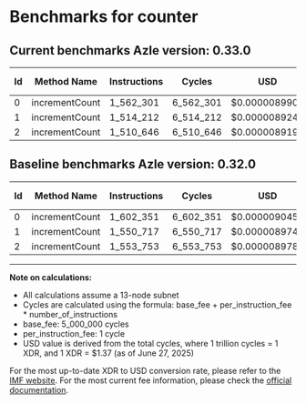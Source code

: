 # Benchmarks for counter

## Current benchmarks Azle version: 0.33.0
| Id | Method Name | Instructions | Cycles | USD | USD/Million Calls | Change |
|-----------|-------------|------------|--------|-----|--------------|-------|
| 0 | incrementCount | 1_562_301 | 6_562_301 | $0.0000089904 | $8.99 | <font color="green">-40_050</font> |
| 1 | incrementCount | 1_514_212 | 6_514_212 | $0.0000089245 | $8.92 | <font color="green">-36_505</font> |
| 2 | incrementCount | 1_510_646 | 6_510_646 | $0.0000089196 | $8.91 | <font color="green">-43_107</font> |

## Baseline benchmarks Azle version: 0.32.0
| Id | Method Name | Instructions | Cycles | USD | USD/Million Calls |
|-----------|-------------|------------|--------|-----|--------------|
| 0 | incrementCount | 1_602_351 | 6_602_351 | $0.0000090452 | $9.04 |
| 1 | incrementCount | 1_550_717 | 6_550_717 | $0.0000089745 | $8.97 |
| 2 | incrementCount | 1_553_753 | 6_553_753 | $0.0000089786 | $8.97 |



---

**Note on calculations:**
- All calculations assume a 13-node subnet
- Cycles are calculated using the formula: base_fee + per_instruction_fee \* number_of_instructions
- base_fee: 5_000_000 cycles
- per_instruction_fee: 1 cycle
- USD value is derived from the total cycles, where 1 trillion cycles = 1 XDR, and 1 XDR = $1.37 (as of June 27, 2025)

For the most up-to-date XDR to USD conversion rate, please refer to the [IMF website](https://www.imf.org/external/np/fin/data/rms_sdrv.aspx).
For the most current fee information, please check the [official documentation](https://internetcomputer.org/docs/references/cycles-cost-formulas).